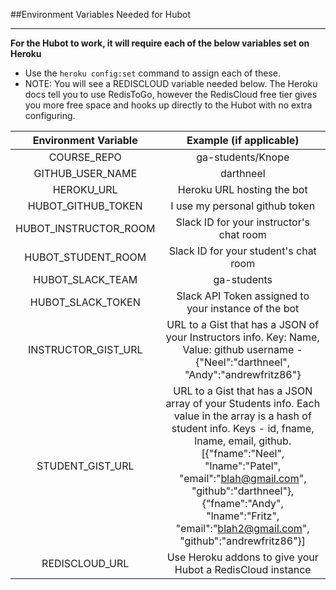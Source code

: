 ##Environment Variables Needed for Hubot

---

**For the Hubot to work, it will require each of the below variables set on Heroku**

- Use the `heroku config:set` command to assign each of these.
- NOTE: You will see a REDISCLOUD variable needed below. The Heroku docs tell you to use RedisToGo, however the RedisCloud free tier gives you more free space and hooks up directly to the Hubot with no extra configuring.

|Environment Variable  |  Example (if applicable)   |
|:-:  |:-:  |
|COURSE_REPO  |  ga-students/Knope   |
|GITHUB_USER_NAME  | darthneel    |
|HEROKU_URL  |Heroku URL hosting the bot |
|HUBOT_GITHUB_TOKEN | I use my personal github token|
|HUBOT_INSTRUCTOR_ROOM| Slack ID for your instructor's chat room|
|HUBOT_STUDENT_ROOM| Slack ID for your student's chat room|
|HUBOT_SLACK_TEAM| ga-students|
|HUBOT_SLACK_TOKEN| Slack API Token assigned to your instance of the bot|
|INSTRUCTOR_GIST_URL| URL to a Gist that has a JSON of your Instructors info. Key: Name, Value: github username - {"Neel":"darthneel", "Andy":"andrewfritz86"} |
|STUDENT_GIST_URL|URL to a Gist that has a JSON array of your Students info. Each value in the array is a hash of student info. Keys - id, fname, lname, email, github. [{"fname":"Neel", "lname":"Patel", "email":"blah@gmail.com", "github":"darthneel"},{"fname":"Andy", "lname":"Fritz", "email":"blah2@gmail.com", "github":"andrewfritz86"}] |
|REDISCLOUD_URL|Use Heroku addons to give your Hubot a RedisCloud instance|
